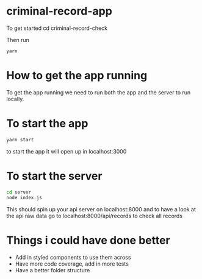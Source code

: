 # criminal-record-app

To get started cd criminal-record-check

Then run 
```bash
yarn  
```

# How to get the app running
To get the app running we need to run both the app and the server to run locally. 

# To start the app

```bash
yarn start 
```
to start the app it will open up in localhost:3000

    

# To start the server

```bash
cd server
node index.js
```

This should spin up your api server on localhost:8000 and to have a look at the api raw data go to localhost:8000/api/records to check all records


# Things i could have done better

- Add in styled components to use them across
- Have more code coverage, add in more tests 
- Have a better folder structure

